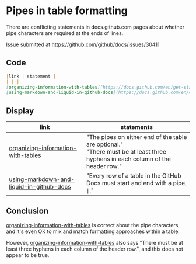 # Pipes in table formatting

There are conflicting statements in docs.github.com pages about whether pipe characters are required at the ends of lines.

Issue submitted at https://github.com/github/docs/issues/30411

## Code

```markdown
|link | statement |
|-|-|
[organizing-information-with-tables](https://docs.github.com/en/get-started/writing-on-github/working-with-advanced-formatting/organizing-information-with-tables) | "The pipes on either end of the table are optional." |
[using-markdown-and-liquid-in-github-docs](https://docs.github.com/en/contributing/writing-for-github-docs/using-markdown-and-liquid-in-github-docs) | "Every row of a table in the GitHub Docs must start and end with a pipe, `\|`." |
```

## Display

|link | statements |
|-|-|
[organizing-information-with-tables](https://docs.github.com/en/get-started/writing-on-github/working-with-advanced-formatting/organizing-information-with-tables) | "The pipes on either end of the table are optional."<br> "There must be at least three hyphens in each column of the header row." |
[using-markdown-and-liquid-in-github-docs](https://docs.github.com/en/contributing/writing-for-github-docs/using-markdown-and-liquid-in-github-docs) | "Every row of a table in the GitHub Docs must start and end with a pipe, `\|`." |


## Conclusion

[organizing-information-with-tables](https://docs.github.com/en/get-started/writing-on-github/working-with-advanced-formatting/organizing-information-with-tables) is correct about the pipe characters, and it's even OK to mix and match formatting approaches within a table.

However, [organizing-information-with-tables](https://docs.github.com/en/get-started/writing-on-github/working-with-advanced-formatting/organizing-information-with-tables) also says  "There must be at least three hyphens in each column of the header row.", and this does not appear to be true.


